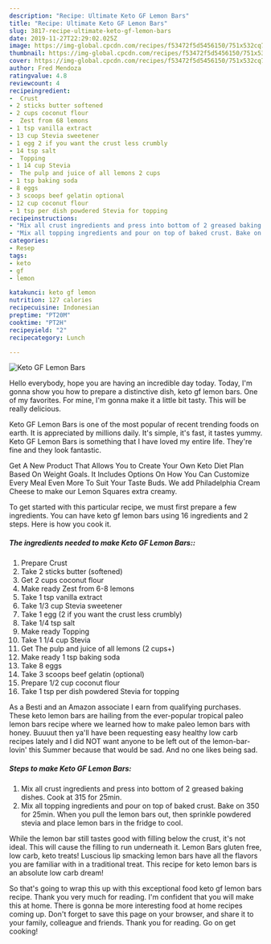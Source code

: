 ```yaml
---
description: "Recipe: Ultimate Keto GF Lemon Bars"
title: "Recipe: Ultimate Keto GF Lemon Bars"
slug: 3817-recipe-ultimate-keto-gf-lemon-bars
date: 2019-11-27T22:29:02.025Z
image: https://img-global.cpcdn.com/recipes/f53472f5d5456150/751x532cq70/keto-gf-lemon-bars-recipe-main-photo.jpg
thumbnail: https://img-global.cpcdn.com/recipes/f53472f5d5456150/751x532cq70/keto-gf-lemon-bars-recipe-main-photo.jpg
cover: https://img-global.cpcdn.com/recipes/f53472f5d5456150/751x532cq70/keto-gf-lemon-bars-recipe-main-photo.jpg
author: Fred Mendoza
ratingvalue: 4.8
reviewcount: 4
recipeingredient:
-  Crust
- 2 sticks butter softened
- 2 cups coconut flour
-  Zest from 68 lemons
- 1 tsp vanilla extract
- 13 cup Stevia sweetener
- 1 egg 2 if you want the crust less crumbly
- 14 tsp salt
-  Topping
- 1 14 cup Stevia
-  The pulp and juice of all lemons 2 cups
- 1 tsp baking soda
- 8 eggs
- 3 scoops beef gelatin optional
- 12 cup coconut flour
- 1 tsp per dish powdered Stevia for topping
recipeinstructions:
- "Mix all crust ingredients and press into bottom of 2 greased baking dishes. Cook at 315 for 25min."
- "Mix all topping ingredients and pour on top of baked crust. Bake on 350 for 25min. When you pull the lemon bars out, then sprinkle powdered stevia and place lemon bars in the fridge to cool."
categories:
- Resep
tags:
- keto
- gf
- lemon

katakunci: keto gf lemon
nutrition: 127 calories
recipecuisine: Indonesian
preptime: "PT20M"
cooktime: "PT2H"
recipeyield: "2"
recipecategory: Lunch

---
```



![Keto GF Lemon Bars](https://img-global.cpcdn.com/recipes/f53472f5d5456150/751x532cq70/keto-gf-lemon-bars-recipe-main-photo.jpg)

Hello everybody, hope you are having an incredible day today. Today, I'm gonna show you how to prepare a distinctive dish, keto gf lemon bars. One of my favorites. For mine, I'm gonna make it a little bit tasty. This will be really delicious.

Keto GF Lemon Bars is one of the most popular of recent trending foods on earth. It is appreciated by millions daily. It's simple, it's fast, it tastes yummy. Keto GF Lemon Bars is something that I have loved my entire life. They're fine and they look fantastic.

Get A New Product That Allows You to Create Your Own Keto Diet Plan Based On Weight Goals. It Includes Options On How You Can Customize Every Meal Even More To Suit Your Taste Buds. We add Philadelphia Cream Cheese to make our Lemon Squares extra creamy.


To get started with this particular recipe, we must first prepare a few ingredients. You can have keto gf lemon bars using 16 ingredients and 2 steps. Here is how you cook it.

##### The ingredients needed to make Keto GF Lemon Bars::

1. Prepare  Crust
1. Take 2 sticks butter (softened)
1. Get 2 cups coconut flour
1. Make ready  Zest from 6-8 lemons
1. Take 1 tsp vanilla extract
1. Take 1/3 cup Stevia sweetener
1. Take 1 egg (2 if you want the crust less crumbly)
1. Take 1/4 tsp salt
1. Make ready  Topping
1. Take 1 1/4 cup Stevia
1. Get  The pulp and juice of all lemons (2 cups+)
1. Make ready 1 tsp baking soda
1. Take 8 eggs
1. Take 3 scoops beef gelatin (optional)
1. Prepare 1/2 cup coconut flour
1. Take 1 tsp per dish powdered Stevia for topping


As a Besti and an Amazon associate I earn from qualifying purchases. These keto lemon bars are hailing from the ever-popular tropical paleo lemon bars recipe where we learned how to make paleo lemon bars with honey. Buuuut then ya&#39;ll have been requesting easy healthy low carb recipes lately and I did NOT want anyone to be left out of the lemon-bar-lovin&#39; this Summer because that would be sad. And no one likes being sad. 

##### Steps to make Keto GF Lemon Bars:

1. Mix all crust ingredients and press into bottom of 2 greased baking dishes. Cook at 315 for 25min.
1. Mix all topping ingredients and pour on top of baked crust. Bake on 350 for 25min. When you pull the lemon bars out, then sprinkle powdered stevia and place lemon bars in the fridge to cool.


While the lemon bar still tastes good with filling below the crust, it&#39;s not ideal. This will cause the filling to run underneath it. Lemon Bars gluten free, low carb, keto treats! Luscious lip smacking lemon bars have all the flavors you are familiar with in a traditional treat. This recipe for keto lemon bars is an absolute low carb dream! 

So that's going to wrap this up with this exceptional food keto gf lemon bars recipe. Thank you very much for reading. I'm confident that you will make this at home. There is gonna be more interesting food at home recipes coming up. Don't forget to save this page on your browser, and share it to your family, colleague and friends. Thank you for reading. Go on get cooking!
